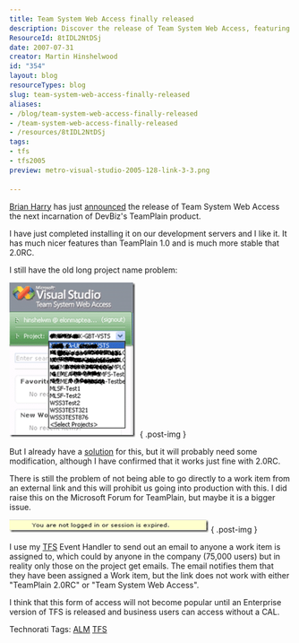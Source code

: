 ```yaml
---
title: Team System Web Access finally released
description: Discover the release of Team System Web Access, featuring enhanced stability and new features. Learn how it improves TFS usability for developers!
ResourceId: 8tIDL2NtDSj
date: 2007-07-31
creator: Martin Hinshelwood
id: "354"
layout: blog
resourceTypes: blog
slug: team-system-web-access-finally-released
aliases:
- /blog/team-system-web-access-finally-released
- /team-system-web-access-finally-released
- /resources/8tIDL2NtDSj
tags:
- tfs
- tfs2005
preview: metro-visual-studio-2005-128-link-3-3.png

---
```

[Brian Harry](http://blogs.msdn.com/bharry/) has just [announced](http://blogs.msdn.com/bharry/archive/2007/07/30/team-system-web-access-power-tool-available.aspx "Team System Web Access Power Tool Available") the release of Team System Web Access the next incarnation of DevBiz's TeamPlain product.

I have just completed installing it on our development servers and I like it. It has much nicer features than TeamPlain 1.0 and is much more stable that 2.0RC.

I still have the old long project name problem:

[![image](images/2788dc67eeca_9897-image_thumb-2-2.png)](http://blog.hinshelwood.com/files/2011/05/GWB-WindowsLiveWriter-2788dc67eeca_9897-image.png) 
{ .post-img }

But I already have a [solution](http://blog.hinshelwood.com/archive/2007/04/02/TeamPlain_Revisit.aspx "TeamPlain Revisit") for this, but it will probably need some modification, although I have confirmed that it works just fine with 2.0RC.

There is still the problem of not being able to go directly to a work item from an external link and this will prohibit us going into production with this. I did raise this on the Microsoft Forum for TeamPlain, but maybe it is a bigger issue.

[![image](images/2788dc67eeca_9897-image_thumb_1-1-1.png)](http://blog.hinshelwood.com/files/2011/05/GWB-WindowsLiveWriter-2788dc67eeca_9897-image_1.png)
{ .post-img }

I use my [TFS](http://msdn2.microsoft.com/en-us/teamsystem/aa718934.aspx "Team Foundation Server") Event Handler to send out an email to anyone a work item is assigned to, which could by anyone in the company (75,000 users) but in reality only those on the project get emails. The email notifies them that they have been assigned a Work item, but the link does not work with either "TeamPlain 2.0RC" or "Team System Web Access".

I think that this form of access will not become popular until an Enterprise version of TFS is released and business users can access without a CAL.

Technorati Tags: [ALM](http://technorati.com/tags/ALM) [TFS](http://technorati.com/tags/TFS)
